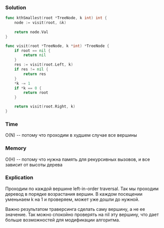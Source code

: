 ### Solution
```go
func kthSmallest(root *TreeNode, k int) int {
    node := visit(root, &k)
    
    return node.Val
}

func visit(root *TreeNode, k *int) *TreeNode {
    if root == nil {
        return nil
    }
    res := visit(root.Left, k)
    if res != nil {
        return res
    }
    *k -= 1
    if *k == 0 {
        return root
    }

    return visit(root.Right, k)
}
```

### Time
O(N) -- потому что проходим в худшем случае все вершины
### Memory
O(H) -- потому что нужна память для рекурсивных вызовов, и все зависит от высоты дерева
### Explication
Проходим по каждой вершине left-in-order traversal. Так мы проходим деревод в порядке возрастания вершин.
В каждом посещении уменьнаем k на 1 и проверяем, может уже дошли до нужной. 

Важно результатом траверсинга сделать саму вершину, а не ее значение. Так можно спокойно проверять на nil
эту вершину, что дает больше возможностей для модификации алгоритма.